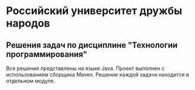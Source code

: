 # Российский университет дружбы народов
## Решения задач по дисциплине "Технологии программирования"
Все решения представлены на языке Java. Проект выполнен с использованием сборщика Maven. Решение каждой задачи находится в отдельном модуле.